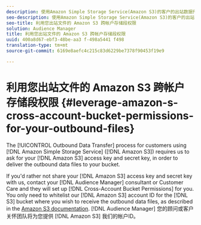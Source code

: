 ```yaml
---
description: 使用Amazon Simple Storage Service(Amazon S3)的客户的出站数据传输过程要求我们要求您的Amazon S访问密钥和密钥，以便将出站数据文件交付到您的桶。
seo-description: 使用Amazon Simple Storage Service(Amazon S3)的客户的出站数据传输过程要求我们要求您的Amazon S访问密钥和密钥，以便将出站数据文件交付到您的桶。
seo-title: 利用您出站文件的 Amazon S3 跨帐户存储段权限
solution: Audience Manager
title: 利用您出站文件的 Amazon S3 跨帐户存储段权限
uuid: 400a8d67-ebf3-48be-aa3 f-498a5441 f498
translation-type: tm+mt
source-git-commit: 6169e8aefc4c215c83d6229be7378f90453f19e9

---
```



# 利用您出站文件的 Amazon S3 跨帐户存储段权限 {#leverage-amazon-s-cross-account-bucket-permissions-for-your-outbound-files}

The [!UICONTROL Outbound Data Transfer] process for customers using [!DNL Amazon Simple Storage Service] ([!DNL Amazon S3]) requires us to ask for your [!DNL Amazon S3] access key and secret key, in order to deliver the outbound data files to your bucket.

If you'd rather not share your [!DNL Amazon S3] access key and secret key with us, contact your [!DNL Audience Manager] consultant or Customer Care and they will set up [!DNL Cross-Account Bucket Permissions] for you. You only need to whitelist our [!DNL Amazon S3] account ID for the [!DNL S3] bucket where you wish to receive the outbound data files, as described in the [Amazon S3 documentation](https://docs.aws.amazon.com/AmazonS3/latest/dev/example-walkthroughs-managing-access-example2.html). [!DNL Audience Manager] 您的顾问或客户关怀团队将为您提供 [!DNL Amazon S3] 我们的帐户ID。